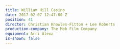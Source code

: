 ```yaml
---
title: William Hill Casino
date: 2017-02-07 12:47:00 Z
position: 41
director: Christian Knowles-Fitton + Lee Roberts
production-company: The Mob Film Company
equipment: Arri Alexa
is-shown: false
---
```



